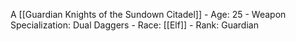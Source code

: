 A [[Guardian Knights of the Sundown Citadel]]
    - Age: 25
    - Weapon Specialization: Dual Daggers
    - Race: [[Elf]]
    - Rank: Guardian